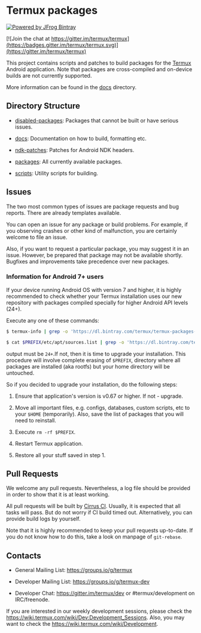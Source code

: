 # Termux packages

[![Powered by JFrog Bintray](./.github/static/powered-by-bintray.png)](https://bintray.com)

[![Join the chat at https://gitter.im/termux/termux](https://badges.gitter.im/termux/termux.svg)](https://gitter.im/termux/termux)

This project contains scripts and patches to build packages for the [Termux](https://termux.com/) Android application. Note that packages are cross-compiled and on-device builds are not currently supported.

More information can be found in the [docs](docs/) directory.

## Directory Structure

- [disabled-packages](disabled-packages/): Packages that cannot be built or have serious issues.

- [docs](docs/): Documentation on how to build, formatting etc.

- [ndk-patches](ndk-patches/): Patches for Android NDK headers.

- [packages](packages/): All currently available packages.

- [scripts](scripts/): Utility scripts for building.

## Issues

The two most common types of issues are package requests and bug reports. There are already templates available.

You can open an issue for any package or build problems. For example, if you observing crashes or other kind of malfunction, you are certainly welcome to file an issue.

Also, if you want to request a particular package, you may suggest it in an issue. However, be prepared that package may not be available shortly. Bugfixes and improvements take precedence over new packages.

### Information for Android 7+ users

If your device running Android OS with version 7 and higher, it is highly recommended to check whether your Termux installation uses our new repository with packages compiled specially for higher Android API levels (24+).

Execute any one of these commands:
```bash
$ termux-info | grep -o 'https://dl.bintray.com/termux/termux-packages-[(0-9)]*' | cut -d- -f3

$ cat $PREFIX/etc/apt/sources.list | grep -o 'https://dl.bintray.com/termux/termux-packages-[(0-9)]*' | cut -d- -f3
```

output must be `24+`.If not, then it is time to upgrade your installation. This procedure will involve complete erasing of `$PREFIX`, directory where all packages are installed (aka rootfs) but your home directory will be untouched.

So if you decided to upgrade your installation, do the following steps:

1. Ensure that application's version is v0.67 or higher. If not - upgrade.

2. Move all important files, e.g. configs, databases, custom scripts, etc to your `$HOME` (temporarily). Also, save the list of packages that you will need to reinstall.

3. Execute `rm -rf $PREFIX`.

4. Restart Termux application.

5. Restore all your stuff saved in step 1.

## Pull Requests

We welcome any pull requests. Nevertheless, a log file should be provided in order to show that it is at least working.

All pull requests will be built by [Cirrus CI](https://cirrus-ci.com/termux/termux-packages). Usually, it is expected that all tasks will pass. But do not worry if CI build timed out. Alternatively, you can provide build logs by yourself.

Note that it is highly recommended to keep your pull requests up-to-date. If you do not know how to do this, take a look on manpage of `git-rebase`.

## Contacts

- General Mailing List: https://groups.io/g/termux

- Developer Mailing List: https://groups.io/g/termux-dev

- Developer Chat: https://gitter.im/termux/dev or #termux/development on IRC/freenode.

If you are interested in our weekly development sessions, please check the https://wiki.termux.com/wiki/Dev:Development_Sessions. Also, you may want to check the https://wiki.termux.com/wiki/Development.
